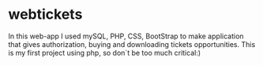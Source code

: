 # webtickets
In this web-app I used mySQL, PHP, CSS, BootStrap to make application that gives authorization, buying and downloading tickets opportunities. This is my first project using php, so don`t be too much critical:)
